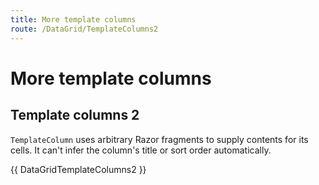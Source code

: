 ```yaml
---
title: More template columns
route: /DataGrid/TemplateColumns2
---
```


# More template columns

## Template columns 2
`TemplateColumn` uses arbitrary Razor fragments to supply contents for its cells. It can't infer the column's title or sort order automatically.

{{ DataGridTemplateColumns2 }}
